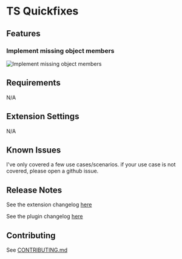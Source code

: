 # TS Quickfixes

## Features

### Implement missing object members

![Implement missing object members](gifs/implement-missing-members.gif)

## Requirements

N/A

<!-- If you have any requirements or dependencies, add a section describing those and how to install and configure them. -->

## Extension Settings

N/A

<!-- Include if your extension adds any VS Code settings through the `contributes.configuration` extension point.

For example:

This extension contributes the following settings:

* `myExtension.enable`: enable/disable this extension
* `myExtension.thing`: set to `blah` to do something -->

## Known Issues

I've only covered a few use cases/scenarios. if your use case is not covered,
please open a github issue.

## Release Notes

See the extension changelog [here](https://github.com/tamj0rd2/ts-quickfixes/blob/master/packages/extension/CHANGELOG.md)

See the plugin changelog [here](./CHANGELOG.md)

## Contributing

See [CONTRIBUTING.md](https://github.com/tamj0rd2/ts-quickfixes/blob/master/packages/plugin/CONTRIBUTING.md)
